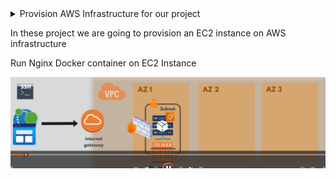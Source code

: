 <details><summary> Provision AWS Infrastructure for our project</summary> 
1. Custom VPC creation<br>2. Create custom subnet (1 subnet and 3 AZ) <br> 3.Create Routetable and internet gateway<br>4. Provision EC2 instance<br>5.Deploy Nginx Docker Container<br>6. Create security group (firewall)<br> </details>

In these project we are going to provision an EC2 instance on AWS infrastructure

Run Nginx Docker container on EC2 Instance

![alt text](image.png)

